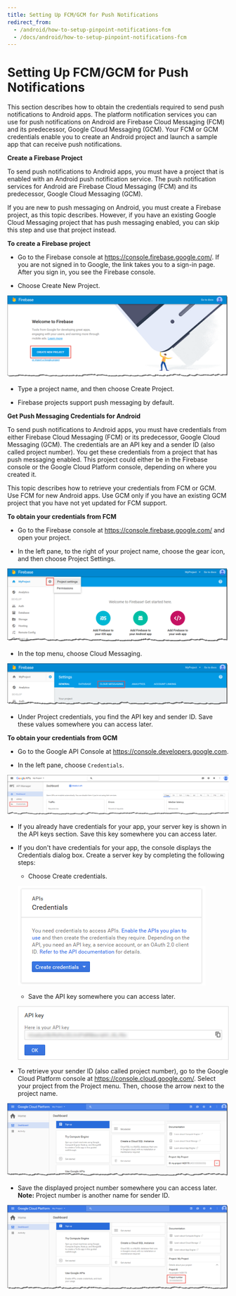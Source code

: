 ```yaml
---
title: Setting Up FCM/GCM for Push Notifications
redirect_from:
  - /android/how-to-setup-pinpoint-notifications-fcm
  - /docs/android/how-to-setup-pinpoint-notifications-fcm
---
```


# Setting Up FCM/GCM for Push Notifications

This section describes how to obtain the credentials required to send push notifications to Android apps. The platform notification services you can use for push notifications on Android are Firebase Cloud Messaging (FCM) and its predecessor, Google Cloud Messaging (GCM). Your FCM or GCM credentials enable you to create an Android project and launch a sample app that can receive push notifications.

**Create a Firebase Project**

To send push notifications to Android apps, you must have a project that is enabled with an Android push notification service. The push notification services for Android are Firebase Cloud Messaging (FCM) and its predecessor, Google Cloud Messaging (GCM).

If you are new to push messaging on Android, you must create a Firebase project, as this topic describes. However, if you have an existing Google Cloud Messaging project that has push messaging enabled, you can skip this step and use that project instead.

**To create a Firebase project**

* Go to the Firebase console at https://console.firebase.google.com/. If you are not signed in to Google, the link takes you to a sign-in page. After you sign in, you see the Firebase console.

* Choose Create New Project.

![alt text](media/push-fcm-new-project.png "Create New Forebase Project")

* Type a project name, and then choose Create Project.

* Firebase projects support push messaging by default.

**Get Push Messaging Credentials for Android**

To send push notifications to Android apps, you must have credentials from either Firebase Cloud Messaging (FCM) or its predecessor, Google Cloud Messaging (GCM). The credentials are an API key and a sender ID (also called project number). You get these credentials from a project that has push messaging enabled. This project could either be in the Firebase console or the Google Cloud Platform console, depending on where you created it.

This topic describes how to retrieve your credentials from FCM or GCM. Use FCM for new Android apps. Use GCM only if you have an existing GCM project that you have not yet updated for FCM support.

**To obtain your credentials from FCM**

* Go to the Firebase console at https://console.firebase.google.com/ and open your project.

* In the left pane, to the right of your project name, choose the gear icon, and then choose Project Settings.

![alt text](media/push-fcm-project-settings.png "Project Settings")

* In the top menu, choose Cloud Messaging.

![alt text](media/push-fcm-project-messaging.png "Cloud Messaging Settings")

* Under Project credentials, you find the API key and sender ID. Save these values somewhere you can access later.

**To obtain your credentials from GCM**

* Go to the Google API Console at https://console.developers.google.com.

* In the left pane, choose `Credentials`.

![alt text](media/push-gcm-credentials-in-menu.png "Credentials")

* If you already have credentials for your app, your server key is shown in the API keys section. Save this key somewhere you can access later.

* If you don't have credentials for your app, the console displays the Credentials dialog box. Create a server key by completing the following steps:

    * Choose Create credentials.

    ![alt text](media/push-gcm-credentials-create.png "Credentials")

    * Save the API key somewhere you can access later.

    ![alt text](media/push-gcm-credentials-api-key-display.png "Credentials")

* To retrieve your sender ID (also called project number), go to the Google Cloud Platform console at https://console.cloud.google.com/. Select your project from the Project menu. Then, choose the arrow next to the project name.

![alt text](media/push-gcm-credentials-expand-project.png "Credentials")

* Save the displayed project number somewhere you can access later.
  **Note:** Project number is another name for sender ID.

![alt text](media/push-gcm-credentials-sender-id.png "Credentials")